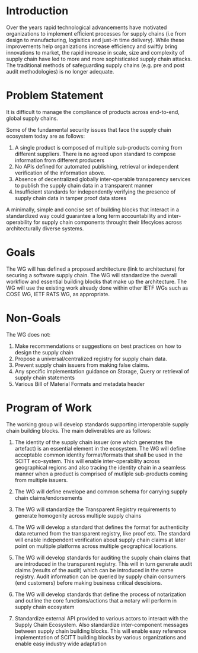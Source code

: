 Introduction
============
Over the years rapid technological advancements have motivated organizations to implement efficient processes for supply chains (i.e from design to manufacturing, logisitics and just-in time delivery).
While these improvements help organizations increase efficiency and swiftly bring innovations to market, the rapid increase in scale, size and complexity of supply chain have led to more and more sophisticated supply chain attacks.
The traditional methods of safeguarding supply chains (e.g. pre and post audit methodologies) is no longer adequate.

Problem Statement
=================
It is difficult to manage the compliance of products across end-to-end, global supply chains. 

Some of the fundamental security issues that face the supply chain ecosystem today are as follows:

1. A single product is composed of multiple sub-products coming from different suppliers. There is no agreed upon standard to compose information from different producers
2. No APIs defined for automated publishing, retrieval or independent verification of the information above.
3. Absence of decentralized globally inter-operable transparency services to publish the supply chain data in a transparent manner
4. Insufficient standards for independently verifying the presence of supply chain data in tamper proof data stores 

A minimally, simple and concise set of building blocks that interact in a standardized way could guarantee a long term accountability and inter-operability for supply chain components throught their lifecylces across architecturally diverse systems.

Goals
=====
The WG will has defined a proposed architecture (link to architecture) for securing a software supply chain.
The WG will standardize the overall workflow and essential building blocks that make up the architecture.
The WG will use the existing work already done within other IETF WGs such as COSE WG, IETF RATS WG, as appropriate.

Non-Goals
=========
The WG does not:
1. Make recommendations or suggestions on best practices on how to design the supply chain
2. Propose a universal/centralized registry for supply chain data.
3. Prevent supply chain issuers from making false claims. 
4. Any specific implementation guidance on Storage, Query or retrieval of supply chain statements
5. Various Bill of Material Formats and metadata header

Program of Work
===============
The working group will develop standards supporting interoperable supply chain building blocks.
The main deliverables are as follows:

1. The identity of the supply chain issuer (one which generates the artefact) is an essential element in the ecosystem. The WG will define acceptable common identity format/formats that shall be used in the SCITT eco-system. This will enable inter-operability across geographical regions and also tracing the identity chain in a seamless manner when a product is comprised of mutliple sub-products coming from multiple issuers.

2. The WG will define envelope and common schema for carrying supply chain claims/endorsements

3. The WG will standardize the Transparent Registry requirements to generate homogenity across multiple supply chains

4. The WG will develop a standard that defines the format for authenticity data returned from the transparent registry, like proof etc. The standard will enable independent verification about supply chain claims at later point on multiple platforms across multiple geographical locations.

5. The WG will develop standards for auditing the supply chain claims that are introduced in the transparent registry. This will in turn generate audit claims (results of the audit) which can be introduced in the same registry. Audit information can be queried by supply chain consumers (end customers) before making business critical descisions.

6. The WG will develop standards that define the process of notarization and outline the core functions/actions that a notary will perform in supply chain ecosystem

7. Standardize external API provided to various actors to interact with the Supply Chain Ecosystem. Also standardize inter-component messages between supply chain building blocks. This will enable easy reference implementation of SCITT building blocks by various organizations and enable easy industry wide adaptation
